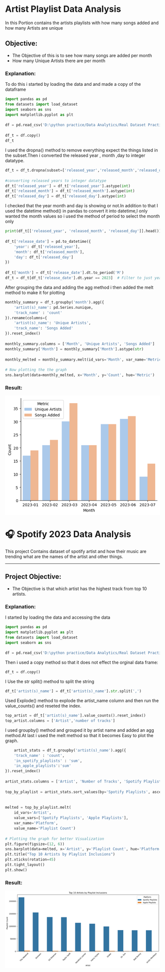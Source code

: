 # Artist Playlist Data Analysis
In this Portion contains the artists playlists with how many songs added and how many Artists are unique

## Objective:
- The Objective of this is to see how many songs are added per month
- How many Unique Artists there are per month

### Explanation:
 To do this i started by loading the data and and made a copy of the dataframe
```python
import pandas as pd
from datasets import load_dataset
import seaborn as sns
import matplotlib.pyplot as plt

df = pd.read_csv('D:\python practice/Data Analytics/Real Dataset Practice/Spotify customers/spotify-2023.csv',encoding='latin1')

df_t = df.copy()
df_t
```
I used the dropna() method to remove everything expect the things listed in the subset.Then  i converted the released year , month ,day to integer datatype.

```python
df_t = df_t.dropna(subset=['released_year','released_month','released_day'])

#converting released years to integer datatype
df_t['released_year'] = df_t['released_year'].astype(int)
df_t['released_month'] = df_t['released_month'].astype(int)
df_t['released_day'] = df_t['released_day'].astype(int)

```
I checked that the year month and day is showing or not.In addition to that I used the datetime method() in pandas to convert it into datetime,I only wanted the month values so i used the method of period to select the month only

```python
print(df_t[['released_year', 'released_month', 'released_day']].head())

df_t['release_date'] = pd.to_datetime({
    'year': df_t['released_year'],
    'month': df_t['released_month'],
    'day': df_t['released_day']
})

df_t['month'] = df_t['release_date'].dt.to_period('M')
df_t = df_t[df_t['release_date'].dt.year == 2023]  # Filter to just year 2023

```

After grouping the data and adding the agg method i then added the melt method to make it for plotting

```python
monthly_summary = df_t.groupby('month').agg({
    'artist(s)_name': pd.Series.nunique,
    'track_name' : 'count'
}).rename(columns={
    'artist(s)_name': 'Unique Artists',
    'track_name': 'Songs Added'
}).reset_index()

monthly_summary.columns = ['Month', 'Unique Artists', 'Songs Added']    
monthly_summary['Month'] = monthly_summary['Month'].astype(str)

monthly_melted = monthly_summary.melt(id_vars='Month', var_name='Metric', value_name='Count')

# Now plotting the the graph
sns.barplot(data=monthly_melted, x='Month', y='Count', hue='Metric')
```

### Result:
![Top Artists Chart](images/unique%20Artists%20and%20songs%20added.png)
#
# 🎧 Spotify 2023 Data Analysis

This project Contains dataset of spotify artist and how their music are trending what are the names of the artist and other things.

---

## Project Objective:
- The Objective is that which artist has the highest track from top 10 artists.

### Explanation:
I started by loading the data and accessing the data

```python
import pandas as pd
import matplotlib.pyplot as plt
from datasets import load_dataset
import seaborn as sns

df = pd.read_csv('D:\python practice/Data Analytics/Real Dataset Practice/Spotify customers/spotify-2023.csv',encoding='latin1')
```

Then i used a copy method so that it does not effect the orginal data frame:
```python
df_t = df.copy()
```

I Use the str split() method to split the string
```python
df_t['artist(s)_name'] = df_t['artist(s)_name'].str.split(',')
```

Used Explode() method to explode the artist_name column and then run the value_counts() and reseted the index.
```python
top_artist = df_t['artist(s)_name'].value_counts().reset_index()
top_artist.columns = ['Artist','number of tracks']
```

I used groupby() method and grouped it by artist name and added an agg method.At last i used the melt method so that it becomes Easy to plot the graph.

```python
    artist_stats = df_t.groupby('artist(s)_name').agg({
    'track_name' : 'count',
    'in_spotify_playlists' : 'sum',
    'in_apple_playlists':'sum'
}).reset_index()

artist_stats.columns = ['Artist', 'Number of Tracks', 'Spotify Playlists', 'Apple Playlists']

top_by_playlist = artist_stats.sort_values(by='Spotify Playlists', ascending=False).head(10)


melted = top_by_playlist.melt(
    id_vars='Artist', 
    value_vars=['Spotify Playlists', 'Apple Playlists'], 
    var_name='Platform', 
    value_name='Playlist Count')

# Plotting the graph for better Visualization
plt.figure(figsize=(12, 6))
sns.barplot(data=melted, x='Artist', y='Playlist Count', hue='Platform')
plt.title("Top 10 Artists by Playlist Inclusions")
plt.xticks(rotation=45)
plt.tight_layout()
plt.show()
```

### Result:

![Top Artists Chart](images/output.png)
